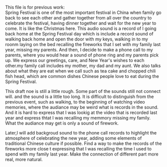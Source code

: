 This file is for previous work:  
Spring Festival is one of the most important festival in China when family go back to see each other and gather together from all over the country to celebrate the festival, having dinner together and wait for the new year to come. It is like the Christmas here. This audio sound is a record of I going back home at the Spring Festival day which is include a record sound of walking back home and open the door with my keys, walking in to my roonm laying on the bed recalling the fireworks that I set with my family last year, missing my parents. And then, I decide to make a phone call to my parents, where you would hear a sound of phone ring and my parents pick up. We express our greetings, care, and New Year's wishes to each other.my family call includes my mother, my dad and my aunt. We also talks about what they are eat when we call such as tea cake and chopped chili fish head, which are common dishes Chinese people love to eat during the Spring Festival.
  
This draft noe is still a little  rough. Some part of the sounds still not connect will. and the sound is a little too long. It is difficult to distinguish from the previous event, such as walking, to the beginning of watching video memories, where the audiance may be weird what is records in the sound. And it is hard to express that I was lookig at the video that is recorded last year and express thtat I was recalling my memmory missing my family. What the audiance may get is only a sound of firework.
  
Later,I will add backgroud sound to the phone call records to highlight the atmosphere of celebrating the new year, adding some elements of traditional Chinese culture if possible. Find a way to make the records of the fireworks more close t expressing that I was recalling the time I used to spend with my family last year. Make the connection of different part more real, more natural.
